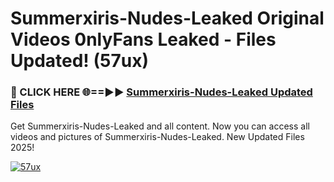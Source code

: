 # Summerxiris-Nudes-Leaked Original Videos 0nlyFans Leaked - Files Updated! (57ux)

<h3>🔴 CLICK HERE 🌐==►► <a href="https://tinyurl.com/yc6ubb5a" rel="nofollow">Summerxiris-Nudes-Leaked Updated Files</a></h3>

Get Summerxiris-Nudes-Leaked and all content. Now you can access all videos and pictures of Summerxiris-Nudes-Leaked. New Updated Files 2025!

[![57ux](https://i.imgur.com/7eu0CRL.gif)](https://tinyurl.com/yc6ubb5a)

